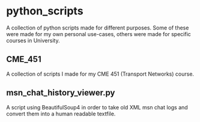 # python_scripts
A collection of python scripts made for different purposes. Some of these were made for my own personal use-cases, others were made for specific courses in University.

## CME_451
A collection of scripts I made for my CME 451 (Transport Networks) course.

## msn_chat_history_viewer.py
A script using BeautifulSoup4 in order to take old XML msn chat logs and convert them into a human readable textfile.
